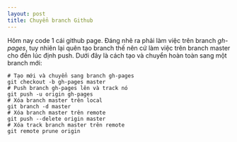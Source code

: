 ```yaml
---
layout: post
title: Chuyển branch Github
---
```


Hôm nay code 1 cái github page. Đáng nhẽ ra phải làm việc trên branch _gh-pages_, tuy nhiên lại quên tạo branch thế nên cứ làm việc trên branch master cho đến lúc định push. Dưới đây là cách tạo và chuyển hoàn toàn sang một branch mới:

```shell
# Tạo mới và chuyển sang branch gh-pages
git checkout -b gh-pages master 
# Push branch gh-pages lên và track nó
git push -u origin gh-pages     
# Xóa branch master trên local
git branch -d master            
# Xóa branch master trên remote
git push --delete origin master 
# Xóa track branch master trên remote
git remote prune origin         
```